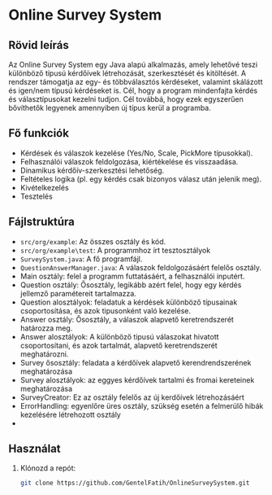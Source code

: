 # Online Survey System

## Rövid leírás
Az Online Survey System egy Java alapú alkalmazás, amely lehetővé teszi különböző típusú kérdőívek létrehozását, szerkesztését és kitöltését. A rendszer támogatja az egy- és többválasztós kérdéseket, valamint skálázott és igen/nem típusú kérdéseket is. Cél, hogy a 
program mindenfajta kérdés és választípusokat kezelni tudjon. Cél továbbá, hogy ezek egyszerűen bővíthetők legyenek amennyiben új típus kerül a programba.

## Fő funkciók
- Kérdések és válaszok kezelése (Yes/No, Scale, PickMore típusokkal).
- Felhasználói válaszok feldolgozása, kiértékelése és visszaadása.
- Dinamikus kérdőív-szerkesztési lehetőség.
- Feltételes logika (pl. egy kérdés csak bizonyos válasz után jelenik meg).
- Kivételkezelés
- Tesztelés

## Fájlstruktúra
- `src/org/example`: Az összes osztály és kód.
- `src/org/example\test`: A programmhoz írt tesztosztályok
- `SurveySystem.java`: A fő programfájl.
- `QuestionAnswerManager.java`: A válaszok feldolgozásáért felelős osztály.
- Main osztály: felel a programm futtatásáért, a felhasználói inputért.
- Question osztály: Ősosztály, legikább azért felel, hogy egy kérdés jellemző paramétereit tartalmazza.
- Question alosztályok: feladatuk a kérdések különböző típusainak csoportosítása, és azok tipusonként való kezelése.
- Answer osztály: Ősosztály, a válaszok alapvető keretrendszerét határozza meg.
- Answer alosztályok: A különböző tipusú válaszokat hivatott csoportosítani, és azok tartalmát, alapvető keretrendszerét meghatározni.
- Survey ősosztály: feladata a kérdőívek alapvető kerendrendszerének meghatározása
- Survey alosztályok: az eggyes kérdőívek tartalmi és fromai kereteinek meghatározása
- SurveyCreator: Ez az osztály felelős az új kerdőívek létrehozásáért
- ErrorHandling: egyenlőre üres osztály, szükség esetén a felmerülő hibák kezelésére létrehozott osztály
- 

## Használat
1. Klónozd a repót:  
   ```bash
   git clone https://github.com/GentelFatih/OnlineSurveySystem.git
